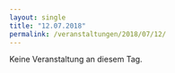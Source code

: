 ```yaml
---
layout: single
title: "12.07.2018"
permalink: /veranstaltungen/2018/07/12/
---
```


Keine Veranstaltung an diesem Tag.

